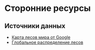 # Сторонние ресурсы #

## Источники данных ##

- [Карта лесов мира от Google](http://habrahabr.ru/post/213831/)
- [Глобальное распределение лесов](http://earthenginepartners.appspot.com/science-2013-global-forest)
